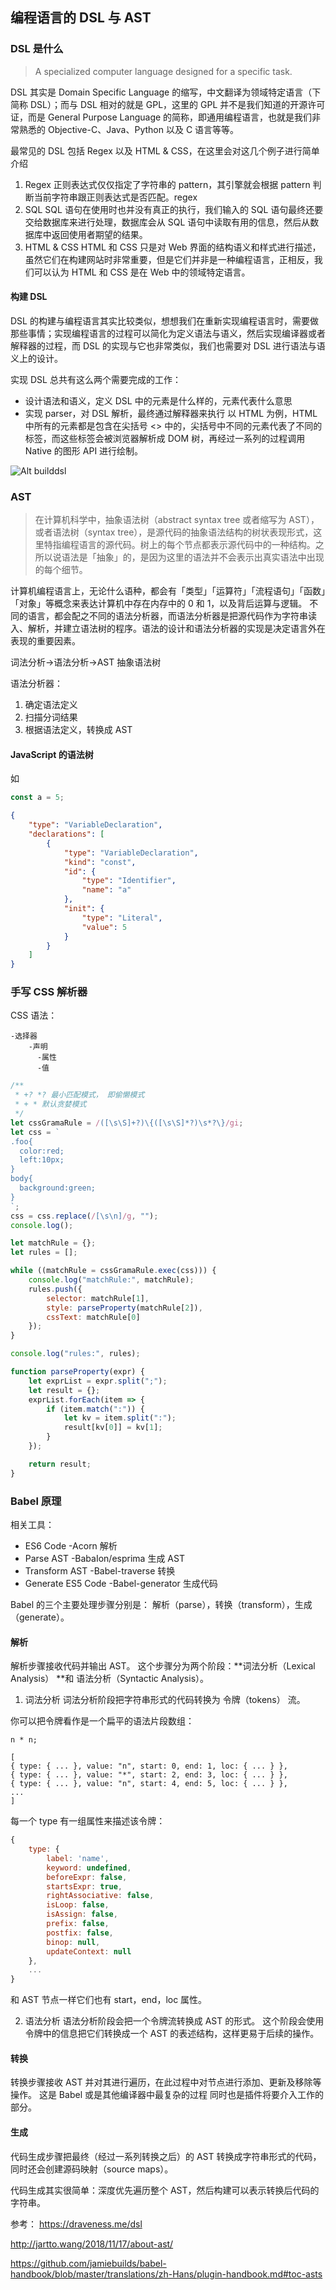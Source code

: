 ## 编程语言的 DSL 与 AST

### DSL 是什么

> A specialized computer language designed for a specific task.

DSL 其实是 Domain Specific Language 的缩写，中文翻译为领域特定语言（下简称 DSL）；而与 DSL 相对的就是 GPL，这里的 GPL 并不是我们知道的开源许可证，而是 General Purpose Language 的简称，即通用编程语言，也就是我们非常熟悉的 Objective-C、Java、Python 以及 C 语言等等。

最常见的 DSL 包括 Regex 以及 HTML & CSS，在这里会对这几个例子进行简单介绍

1. Regex
   正则表达式仅仅指定了字符串的 pattern，其引擎就会根据 pattern 判断当前字符串跟正则表达式是否匹配。regex
2. SQL
   SQL 语句在使用时也并没有真正的执行，我们输入的 SQL 语句最终还要交给数据库来进行处理，数据库会从 SQL 语句中读取有用的信息，然后从数据库中返回使用者期望的结果。
3. HTML & CSS
   HTML 和 CSS 只是对 Web 界面的结构语义和样式进行描述，虽然它们在构建网站时非常重要，但是它们并非是一种编程语言，正相反，我们可以认为 HTML 和 CSS 是在 Web 中的领域特定语言。

#### 构建 DSL

DSL 的构建与编程语言其实比较类似，想想我们在重新实现编程语言时，需要做那些事情；实现编程语言的过程可以简化为定义语法与语义，然后实现编译器或者解释器的过程，而 DSL 的实现与它也非常类似，我们也需要对 DSL 进行语法与语义上的设计。

实现 DSL 总共有这么两个需要完成的工作：

-   设计语法和语义，定义 DSL 中的元素是什么样的，元素代表什么意思
-   实现 parser，对 DSL 解析，最终通过解释器来执行
    以 HTML 为例，HTML 中所有的元素都是包含在尖括号 <> 中的，尖括号中不同的元素代表了不同的标签，而这些标签会被浏览器解析成 DOM 树，再经过一系列的过程调用 Native 的图形 API 进行绘制。

![Alt builddsl](./img/build-dsl.png)

### AST

> 在计算机科学中，抽象语法树（abstract syntax tree 或者缩写为 AST），或者语法树（syntax tree），是源代码的抽象语法结构的树状表现形式，这里特指编程语言的源代码。树上的每个节点都表示源代码中的一种结构。之所以说语法是「抽象」的，是因为这里的语法并不会表示出真实语法中出现的每个细节。

计算机编程语言上，无论什么语种，都会有「类型」「运算符」「流程语句」「函数」「对象」等概念来表达计算机中存在内存中的 0 和 1，以及背后运算与逻辑。
不同的语言，都会配之不同的语法分析器，而语法分析器是把源代码作为字符串读入、解析，并建立语法树的程序。语法的设计和语法分析器的实现是决定语言外在表现的重要因素。

词法分析->语法分析->AST 抽象语法树

语法分析器：

1. 确定语法定义
2. 扫描分词结果
3. 根据语法定义，转换成 AST

#### JavaScript 的语法树

如

```js
const a = 5;
```

```json
{
    "type": "VariableDeclaration",
    "declarations": [
        {
            "type": "VariableDeclaration",
            "kind": "const",
            "id": {
                "type": "Identifier",
                "name": "a"
            },
            "init": {
                "type": "Literal",
                "value": 5
            }
        }
    ]
}
```

### 手写 CSS 解析器

CSS 语法：

```
-选择器
    -声明
      -属性
      -值
```

```js
/**
 * +? *? 最小匹配模式， 即偷懒模式
 * + * 默认贪婪模式
 */
let cssGramaRule = /([\s\S]+?)\{([\s\S]*?)\s*?\}/gi;
let css = `
.foo{
  color:red;
  left:10px;
}
body{
  background:green;
}
`;
css = css.replace(/[\s\n]/g, "");
console.log();

let matchRule = {};
let rules = [];

while ((matchRule = cssGramaRule.exec(css))) {
    console.log("matchRule:", matchRule);
    rules.push({
        selector: matchRule[1],
        style: parseProperty(matchRule[2]),
        cssText: matchRule[0]
    });
}

console.log("rules:", rules);

function parseProperty(expr) {
    let exprList = expr.split(";");
    let result = {};
    exprList.forEach(item => {
        if (item.match(":")) {
            let kv = item.split(":");
            result[kv[0]] = kv[1];
        }
    });

    return result;
}
```

### Babel 原理

相关工具：

-   ES6 Code -Acorn 解析
-   Parse AST -BabaIon/esprima 生成 AST
-   Transform AST -Babel-traverse 转换
-   Generate ES5 Code -Babel-generator 生成代码

Babel 的三个主要处理步骤分别是： 解析（parse），转换（transform），生成（generate）。

#### 解析

解析步骤接收代码并输出 AST。 这个步骤分为两个阶段：**词法分析（Lexical Analysis） **和 语法分析（Syntactic Analysis）。

1. 词法分析
   词法分析阶段把字符串形式的代码转换为 令牌（tokens） 流。

你可以把令牌看作是一个扁平的语法片段数组：

```
n * n;
```

```
[
{ type: { ... }, value: "n", start: 0, end: 1, loc: { ... } },
{ type: { ... }, value: "*", start: 2, end: 3, loc: { ... } },
{ type: { ... }, value: "n", start: 4, end: 5, loc: { ... } },
...
]

```

每一个 type 有一组属性来描述该令牌：

```js
{
    type: {
        label: 'name',
        keyword: undefined,
        beforeExpr: false,
        startsExpr: true,
        rightAssociative: false,
        isLoop: false,
        isAssign: false,
        prefix: false,
        postfix: false,
        binop: null,
        updateContext: null
    },
    ...
}
```

和 AST 节点一样它们也有 start，end，loc 属性。

2. 语法分析
   语法分析阶段会把一个令牌流转换成 AST 的形式。 这个阶段会使用令牌中的信息把它们转换成一个 AST 的表述结构，这样更易于后续的操作。

#### 转换

转换步骤接收 AST 并对其进行遍历，在此过程中对节点进行添加、更新及移除等操作。 这是 Babel 或是其他编译器中最复杂的过程 同时也是插件将要介入工作的部分。

#### 生成

代码生成步骤把最终（经过一系列转换之后）的 AST 转换成字符串形式的代码，同时还会创建源码映射（source maps）。

代码生成其实很简单：深度优先遍历整个 AST，然后构建可以表示转换后代码的字符串。

参考：
https://draveness.me/dsl

http://jartto.wang/2018/11/17/about-ast/

https://github.com/jamiebuilds/babel-handbook/blob/master/translations/zh-Hans/plugin-handbook.md#toc-asts
